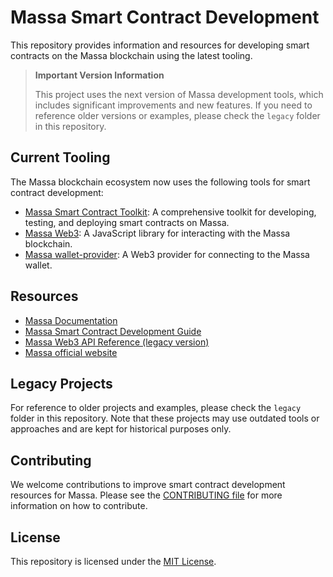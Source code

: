 # Massa Smart Contract Development

This repository provides information and resources for developing smart contracts on the Massa blockchain using the latest tooling.

> **Important Version Information**
>
> This project uses the next version of Massa development tools, which includes significant improvements and new features. If you need to reference older versions or examples, please check the `legacy` folder in this repository.

## Current Tooling

The Massa blockchain ecosystem now uses the following tools for smart contract development:

- [Massa Smart Contract Toolkit](https://github.com/massalabs/massa-sc-toolkit): A comprehensive toolkit for developing, testing, and deploying smart contracts on Massa.
- [Massa Web3](https://github.com/massalabs/massa-web3/tree/next): A JavaScript library for interacting with the Massa blockchain.
- [Massa wallet-provider](https://github.com/massalabs/wallet-provider/tree/next): A Web3 provider for connecting to the Massa wallet.

## Resources

- [Massa Documentation](https://docs.massa.net/)
- [Massa Smart Contract Development Guide](https://docs.massa.net/docs/build/smart-contract/intro)
- [Massa Web3 API Reference (legacy version)](https://web3.docs.massa.net/)
- [Massa official website](https://massa.net/)

## Legacy Projects

For reference to older projects and examples, please check the `legacy` folder in this repository. Note that these projects may use outdated tools or approaches and are kept for historical purposes only.

## Contributing

We welcome contributions to improve smart contract development resources for Massa. Please see the [CONTRIBUTING file](CONTRIBUTING.md) for more information on how to contribute.

## License

This repository is licensed under the [MIT License](LICENSE).
